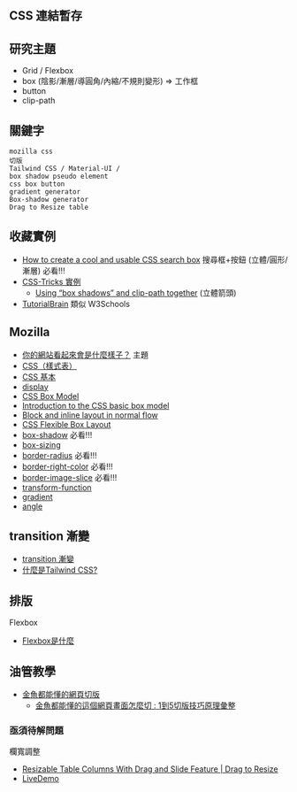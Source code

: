 ## CSS 連結暫存

## 研究主題
* Grid / Flexbox
* box (陰影/漸層/導圓角/內縮/不規則變形) => 工作框
* button 
* clip-path

## 關鍵字
```
mozilla css
切版
Tailwind CSS / Material-UI / 
box shadow pseudo element
css box button
gradient generator
Box-shadow generator 
Drag to Resize table
```

## 收藏實例
* [How to create a cool and usable CSS search box](https://catalin.red/how-to-create-a-cool-and-usable-css3-search-box/) 搜尋框+按鈕 (立體/圓形/漸層) 必看!!!
* [CSS-Tricks 實例](https://css-tricks.com/)
  * [Using “box shadows” and clip-path together](https://css-tricks.com/using-box-shadows-and-clip-path-together/) (立體箭頭)
* [TutorialBrain](https://www.tutorialbrain.com/css_tutorial/css_pseudo_element/) 類似 W3Schools


## Mozilla
* [你的網站看起來會是什麼樣子？](https://developer.mozilla.org/zh-TW/docs/Learn/Getting_started_with_the_web/What_will_your_website_look_like) 
主題  
* [CSS（樣式表）](https://developer.mozilla.org/zh-TW/docs/Learn/CSS)
* [CSS 基本](https://developer.mozilla.org/zh-TW/docs/Learn/Getting_started_with_the_web/CSS_basics)
* [display](https://developer.mozilla.org/en-US/docs/Web/CSS/display)
* [CSS Box Model](https://developer.mozilla.org/en-US/docs/Web/CSS/CSS_Box_Model)
* [Introduction to the CSS basic box model](https://developer.mozilla.org/en-US/docs/Web/CSS/CSS_Box_Model/Introduction_to_the_CSS_box_model)
* [Block and inline layout in normal flow](https://developer.mozilla.org/en-US/docs/Web/CSS/CSS_Flow_Layout/Block_and_Inline_Layout_in_Normal_Flow)
* [CSS Flexible Box Layout](https://developer.mozilla.org/en-US/docs/Web/CSS/CSS_Flexible_Box_Layout)
* [box-shadow](https://developer.mozilla.org/en-US/docs/Web/CSS/box-shadow) 必看!!!
* [box-sizing](https://developer.mozilla.org/en-US/docs/Web/CSS/box-sizing)
* [border-radius](https://developer.mozilla.org/en-US/docs/Web/CSS/border-radius) 必看!!!
* [border-right-color](https://developer.mozilla.org/en-US/docs/Web/CSS/border-right-color) 必看!!!
* [border-image-slice](https://developer.mozilla.org/en-US/docs/Web/CSS/border-image-slice) 必看!!!
* [transform-function](https://developer.mozilla.org/en-US/docs/Web/CSS/transform-function)
* [gradient](https://developer.mozilla.org/en-US/docs/Web/CSS/gradient)
* [angle](https://developer.mozilla.org/en-US/docs/Web/CSS/angle)
 

## transition 漸變
* [transition 漸變](https://ithelp.ithome.com.tw/articles/10279568)
* [什麼是Tailwind CSS?](https://ithelp.ithome.com.tw/articles/10281570)

## 排版
Flexbox
* [Flexbox是什麼](https://ithelp.ithome.com.tw/articles/10279147) 

## 油管教學
* [金魚都能懂的網頁切版](https://www.youtube.com/watch?v=rwTMBmnIHcY&list=PLqivELodHt3hxeuLX8PYaI8u1GcDaBoJo&index=1)
  * [金魚都能懂的這個網頁畫面怎麼切 : 1到5切版技巧原理彙整](https://ithelp.ithome.com.tw/articles/10218494)


### 亟須待解問題
欄寬調整
* [Resizable Table Columns With Drag and Slide Feature | Drag to Resize](https://webdevtrick.com/resizable-table-columns/)
 * [LiveDemo](https://webdevtrick.com/demos/resizable-table-columns/) 
